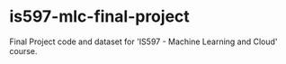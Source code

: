 # is597-mlc-final-project
Final Project code and dataset for 'IS597 - Machine Learning and Cloud' course.
